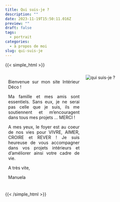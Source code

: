 ```yaml
---
title: Qui suis-je ?
description: ""
date: 2023-11-19T15:50:11.016Z
preview: ""
draft: false
tags:
  - portrait
categories:
  - à propos de moi
slug: qui-suis-je
---
```



{{< simple_html >}}

<div style="display: flex; flex-wrap: wrap;">
  <div style="flex: 1; margin: 10px; max-width: 450px;">
    <div>
        <p align="justify">Bienvenue sur mon site Intérieur Déco !</p>
        <p align="justify">Ma famille et mes amis sont essentiels. Sans eux, je ne serai pas celle que je suis, ils me soutiennent et m’encouragent dans tous mes projets … MERCI !</p>
        <p align="justify">A mes yeux, le foyer est au coeur de nos vies pour VIVRE, AIMER, CROIRE et REVER ! Je suis heureuse de vous accompagner dans vos projets intérieurs et d’améliorer ainsi votre cadre de vie. </p>
        <p align="justify">A très vite, </p>
        <p align="justify">Manuela</p>
    </div>
  </div>
  <div style="flex: 1; margin: 10px; max-width: 450px;">
    <div>
      <img style="max-width: 100%;" src="/images/qui-suis-je.jpeg" alt="qui suis-je ?">
    </div>
  </div>
</div>

{{< /simple_html >}}